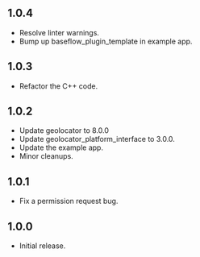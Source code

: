 ## 1.0.4

* Resolve linter warnings.
* Bump up baseflow_plugin_template in example app.

## 1.0.3

* Refactor the C++ code.

## 1.0.2

* Update geolocator to 8.0.0
* Update geolocator_platform_interface to 3.0.0.
* Update the example app.
* Minor cleanups.

## 1.0.1

* Fix a permission request bug.

## 1.0.0

* Initial release.
